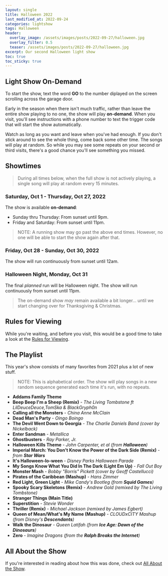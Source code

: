 ```yaml
---
layout: single
title: Halloween 2022
last_modified_at: 2022-09-24
categories: lightshow
tags: Halloween
header:
  overlay_image: /assets/images/posts/2022-09-27/halloween.jpg
  overlay_filter: 0.5
  teaser: /assets/images/posts/2022-09-27/halloween.jpg
excerpt: Our second Halloween light show 
toc: true
toc_sticky: true
---
```


## Light Show On-Demand

To start the show, text the word <b>GO</b> to the number diplayed on the screen scrolling across the garage door.

Early in the season when there isn't much traffic, rather than leave the entire show playing to no one, the show will play <b>on-demand</b>. When you visit, you'll see instructions with a phone number to text the trigger code that will start the show automatically. 

Watch as long as you want and leave when you've had enough. If you don't stick around to see the whole thing, come back some other time. The songs will play at random. So while you may see some repeats on your second or third visits, there's a good chance you'll see something you missed.

## Showtimes

> During all times below, when the full show is not actively playing, a single song will play at random every 15 minutes.

### Saturday, Oct 1 - Thursday, Oct 27, 2022

The show is available <b>on-demand</b>:

* Sunday thru Thursday: From sunset until 9pm.
* Friday and Saturday: From sunset until 11pm.

> NOTE: A running show may go past the above end times. However, no one will be able to start the show again after that.

### Friday, Oct 28 - Sunday, Oct 30, 2022

The show will run continuously from sunset until 12am.

### Halloween Night, Monday, Oct 31

The final <i>planned</i> run will be Halloween night. The show will run continuously from sunset until 11pm. 

> The on-demand show <i>may</i> remain available a bit longer... until we start changing over for Thanksgiving & Christmas.

## Rules for Viewing

While you're waiting, and before you visit, this would be a good time to take a look at the <a href="/lightshow/the_rules/">Rules for Viewing</a>.

## The Playlist

This year's show consists of many favorites from 2021 plus a lot of new stuff.

> NOTE: This is alphabetical order. The show will play songs in a new random sequence generated each time it's run, with no repeats.

* **Addams Family Theme**
* **Beep Beep I'm a Sheep (Remix)** - *The Living Tombstone ft LilDeuceDeuce,TomSka & BlackGryph0n*
* **Calling all the Monsters** - *China Anne McClain*
* **Dead Man's Party** - *Oingo Boingo*
* **The Devil Went Down to Georgia** - *The Charlie Daniels Band (cover by Nickelback)*
* **Enter Sandman** - *Metallica*
* **Ghostbusters** - *Ray Parker, Jr.*
* **Halloween Kills Theme** - *John Carpenter, et al (from **Halloween**)*
* **Imperial March: You Don't Know the Power of the Dark Side (Remix)** - *from **Star Wars***
* **It's Halloween-lo-ween** - *Disney Parks Halloween Parade*
* **My Songs Know What You Did In The Dark (Light Em Up)** - *Fall Out Boy*
* **Monster Mash** - *Bobby "Borris" Pickett (cover by Geoff Castellucci)*
* **Pirates of the Caribbean (Mashup)** - *Hans Zimmer*
* **Red Light, Green Light** - *Mike Candy's Bootleg (from **Squid Games**)*
* **Spooky Scary Skeletons (Remix)** - *Andrew Gold (remixed by The Living Tombstone)*
* **Stranger Things (Main Title)**
* **Superstition** - *Stevie Wonder*
* **Thriller (Remix)** - *Michael Jackson (remixed by James Egbert)*
* **Queen of Mean/What's My Name (Mashup)** - *CLOUDxCITY Mashup (from Disney's **Descendants**)*
* **Walk the Dinosaur** - *Queen Latifah (from **Ice Age: Dawn of the Dinosaurs**)*
* **Zero** - *Imagine Dragons (from the **Ralph Breaks the Internet**)*

## All About the Show

If you're interested in reading about how this was done, check out <a href="https://chadgoode.com/projects/lightshow/show-Info/">All About the Show</a>.